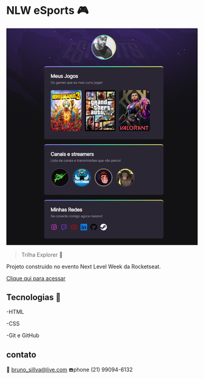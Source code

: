 # NLW eSports 🎮

![preview](./.github/preview.png)

> Trilha Explorer 🚀

Projeto construido no evento Next Level Week da Rocketseat.

[Clique qui para acessar](https://devbrunold.github.io/NLW--esports-explorer/)

 ## Tecnologias 🔨

-HTML

-CSS

-Git e GitHub

## contato
📩 bruno_sillva@live.com
☎️phone (21) 99094-6132
